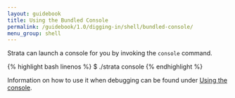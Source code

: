 ```yaml
---
layout: guidebook
title: Using the Bundled Console
permalink: /guidebook/1.0/digging-in/shell/bundled-console/
menu_group: shell
---
```


Strata can launch a console for you by invoking the `console` command.

{% highlight bash linenos %}
$ ./strata console
{% endhighlight %}

Information on how to use it when debugging can be found under [Using the console](/guidebook/1.0/digging-in/debugging/using-the-console/).

